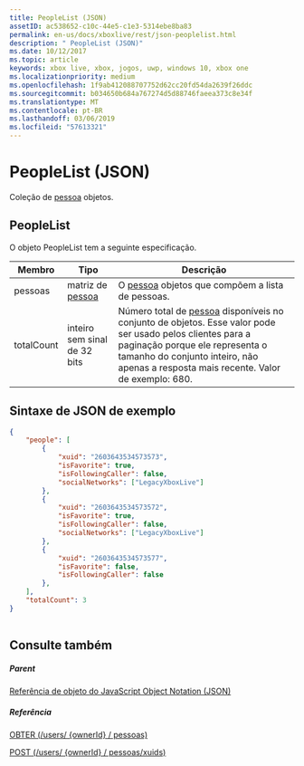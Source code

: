 ```yaml
---
title: PeopleList (JSON)
assetID: ac538652-c10c-44e5-c1e3-5314ebe8ba83
permalink: en-us/docs/xboxlive/rest/json-peoplelist.html
description: " PeopleList (JSON)"
ms.date: 10/12/2017
ms.topic: article
keywords: xbox live, xbox, jogos, uwp, windows 10, xbox one
ms.localizationpriority: medium
ms.openlocfilehash: 1f9ab412088707752d62cc20fd54da2639f26ddc
ms.sourcegitcommit: b034650b684a767274d5d88746faeea373c8e34f
ms.translationtype: MT
ms.contentlocale: pt-BR
ms.lasthandoff: 03/06/2019
ms.locfileid: "57613321"
---
```

# <a name="peoplelist-json"></a>PeopleList (JSON)
Coleção de [pessoa](json-person.md) objetos. 
<a id="ID4ER"></a>

 
## <a name="peoplelist"></a>PeopleList
 
O objeto PeopleList tem a seguinte especificação.
 
| Membro| Tipo| Descrição| 
| --- | --- | --- | 
| pessoas| matriz de [pessoa](json-person.md)| O [pessoa](json-person.md) objetos que compõem a lista de pessoas.| 
| totalCount| inteiro sem sinal de 32 bits| Número total de [pessoa](json-person.md) disponíveis no conjunto de objetos. Esse valor pode ser usado pelos clientes para a paginação porque ele representa o tamanho do conjunto inteiro, não apenas a resposta mais recente. Valor de exemplo: 680.| 
  
<a id="ID4EAC"></a>

 
## <a name="sample-json-syntax"></a>Sintaxe de JSON de exemplo
 

```json
{
    "people": [
        {
            "xuid": "2603643534573573",
            "isFavorite": true,
            "isFollowingCaller": false,
            "socialNetworks": ["LegacyXboxLive"]
        },
        {
            "xuid": "2603643534573572",
            "isFavorite": true,
            "isFollowingCaller": false,
            "socialNetworks": ["LegacyXboxLive"]
        },
        {
            "xuid": "2603643534573577",
            "isFavorite": false,
            "isFollowingCaller": false
        },
    ],
    "totalCount": 3
}
    
```

  
<a id="ID4EJC"></a>

 
## <a name="see-also"></a>Consulte também
 
<a id="ID4ELC"></a>

 
##### <a name="parent"></a>Parent 

[Referência de objeto do JavaScript Object Notation (JSON)](atoc-xboxlivews-reference-json.md)

  
<a id="ID4EVC"></a>

 
##### <a name="reference"></a>Referência 

[OBTER (/users/ {ownerId} / pessoas)](../uri/people/uri-usersowneridpeopleget.md)

 [POST (/users/ {ownerId} / pessoas/xuids)](../uri/people/uri-usersowneridpeoplexuidspost.md)

   